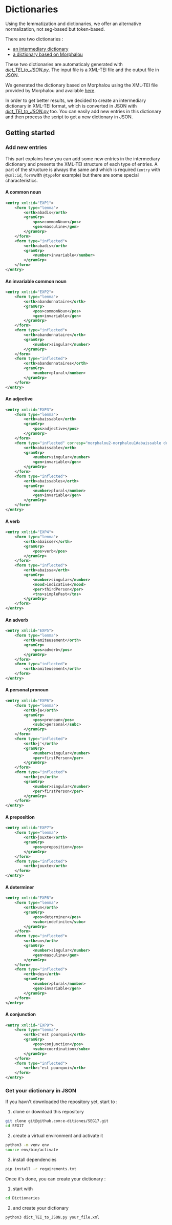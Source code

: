 # Dictionaries

Using the lemmatization and dictionaries, we offer an alternative normalization, not seg-based but token-based.

There are two dictionaries :
* [an intermediary dictionary]()
* [a dictionary based on Morphalou]()

These two dictionaries are automaticaly generated with [*dict_TEI_to_JSON.py*](). The input file is a XML-TEI file and the output file in JSON. 

We generated the dictionary based on Morphalou using the XML-TEI file provided by Morphalou and available [here](https://www.ortolang.fr/market/lexicons/morphalou).

In order to get better results, we decided to create an intermediary dictionary in XML-TEI format, which is converted in JSON with [*dict_TEI_to_JSON.py*]() too.
You can easily add new entries in this dictionary and then process the script to get a new dictionary in JSON. 

## Getting started

### Add new entries

This part explains how you can add some new entries in the intermediary dictionary and presents the XML-TEI structure of each type of entries. A part of the structure is always the same and which is required (`entry` with `@xml:id`, `form`with `@type`for example) but there are some special characteristics.

#### A common noun

```xml
<entry xml:id="EXP1">
	<form type="lemma">
		<orth>abadis</orth>
		<gramGrp>
			<pos>commonNoun</pos>
			<gen>masculine</gen>
		</gramGrp>
	</form>
	<form type="inflected">
		<orth>abadis</orth>
		<gramGrp>
			<number>invariable</number>
		</gramGrp>
	</form>
</entry>
```

#### An invariable common noun

```xml
<entry xml:id="EXP2">
	<form type="lemma">
		<orth>abandonnataire</orth>
		<gramGrp>
			<pos>commonNoun</pos>
			<gen>invariable</gen>
		</gramGrp>
	</form>
	<form type="inflected">
		<orth>abandonnataire</orth>
		<gramGrp>
			<number>singular</number>
		</gramGrp>
	</form>
	<form type="inflected">
		<orth>abandonnataires</orth>
		<gramGrp>
			<number>plural</number>
		</gramGrp>
	</form>
</entry>
```

#### An adjective

```xml
<entry xml:id="EXP3">
	<form type="lemma">
		<orth>abaissable</orth>
		<gramGrp>
			<pos>adjective</pos>
		</gramGrp>
	</form>
	<form type="inflected" corresp="morphalou2-morphalou1#abaissable dela#abaissable dicollecte#abaissable lefff#abaissable">
		<orth>abaissable</orth>
		<gramGrp>
			<number>singular</number>
			<gen>invariable</gen>
		</gramGrp>
	</form>
	<form type="inflected">
		<orth>abaissables</orth>
		<gramGrp>
			<number>plural</number>
			<gen>invariable</gen>
		</gramGrp>
	</form>
</entry>
```

#### A verb

```xml
<entry xml:id="EXP4">
	<form type="lemma">
		<orth>abaisser</orth>
		<gramGrp>
			<pos>verb</pos>
		</gramGrp>
	</form>
	<form type="inflected">
		<orth>abaissa</orth>
		<gramGrp>
			<number>singular</number>
			<mood>indicative</mood>
			<per>thirdPerson</per>
			<tns>simplePast</tns>
		</gramGrp>
	</form>
</entry>
```

#### An adverb

```xml
<entry xml:id="EXP5">
	<form type="lemma">
		<orth>amiteusement</orth>
		<gramGrp>
			<pos>adverb</pos>
		</gramGrp>
	</form>
	<form type="inflected">
		<orth>amiteusement</orth>
	</form>
</entry>
```

#### A personal pronoun

```xml
<entry xml:id="EXP6">
	<form type="lemma">
		<orth>je</orth>
		<gramGrp>
			<pos>pronoun</pos>
			<subc>personal</subc>
		</gramGrp>
	</form>
	<form type="inflected">
		<orth>j'</orth>
		<gramGrp>
			<number>singular</number>
			<per>firstPerson</per>
		</gramGrp>
	</form>
	<form type="inflected">
		<orth>je</orth>
		<gramGrp>
			<number>singular</number>
			<per>firstPerson</per>
		</gramGrp>
	</form>
</entry>
```

#### A preposition

```xml
<entry xml:id="EXP7">
	<form type="lemma">
		<orth>jouxte</orth>
		<gramGrp>
			<pos>preposition</pos>
		</gramGrp>
	</form>
	<form type="inflected">
		<orth>jouxte</orth>
	</form>
</entry>
```

#### A determiner

```xml
<entry xml:id="EXP8">
	<form type="lemma">
		<orth>un</orth>
		<gramGrp>
			<pos>determiner</pos>
			<subc>indefinite</subc>
		</gramGrp>
	</form>
	<form type="inflected">
		<orth>un</orth>
		<gramGrp>
			<number>singular</number>
			<gen>masculine</gen>
		</gramGrp>
	</form>
	<form type="inflected">
		<orth>des</orth>
		<gramGrp>
			<number>plural</number>
			<gen>invariable</gen>
		</gramGrp>
	</form>
</entry>
```

#### A conjunction

```xml
<entry xml:id="EXP9">
	<form type="lemma">
		<orth>c'est pourquoi</orth>
		<gramGrp>
			<pos>conjunction</pos>
			<subc>coordination</subc>
		</gramGrp>
	</form>
	<form type="inflected">
		<orth>c'est pourquoi</orth>
	</form>
</entry>
```

### Get your dictionary in JSON

If you havn't downloaded the repository yet, start to :
1. clone or download this repository
```bash
git clone git@github.com:e-ditiones/SEG17.git
cd SEG17
```
2. create a virtual environment and activate it
```bash
python3 -m venv env
source env/bin/activate
```
3. install dependencies
```bash
pip install -r requirements.txt
```
Once it's done, you can create your dictionary :

1. start with
```bash
cd Dictionaries
```

2. and create your dictionary
```bash
python3 dict_TEI_to_JSON.py your_file.xml
```